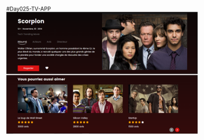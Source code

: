 #Day025-TV-APP
![alt text](https://github.com/djedjelc/Day-025-TV-App/blob/main/025-1.PNG?raw=true)
![alt text](https://github.com/djedjelc/Day-025-TV-App/blob/main/025-2.PNG?raw=true)
